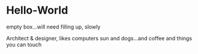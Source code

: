 # Hello-World
empty box...will need filling up, slowly

Architect & designer, likes computers sun and dogs...and coffee and things you can touch
